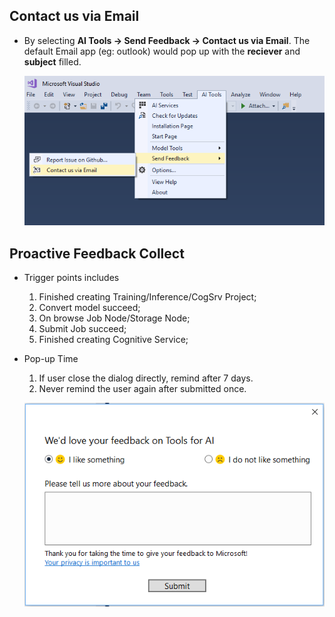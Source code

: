 ##  Contact us via Email
-
    By selecting **AI Tools -> Send Feedback -> Contact us via Email**. The default Email app (eg: outlook) would pop up with the **reciever** and **subject** filled.

    ![Contact us via Email](./media/feedback/ContactUsViaEmail.PNG)

##	Proactive Feedback Collect
-   Trigger points includes 
    1. Finished creating Training/Inference/CogSrv Project;
    2. Convert model succeed; 
    3. On browse Job Node/Storage Node; 
    4. Submit Job succeed;
    5. Finished creating Cognitive Service;
-   Pop-up Time
    1. If user close the dialog directly, remind after 7 days.
    2. Never remind the user again after submitted once.

	![Proactive Feedback Collect](./media/feedback/ProactiveFeedback.PNG)